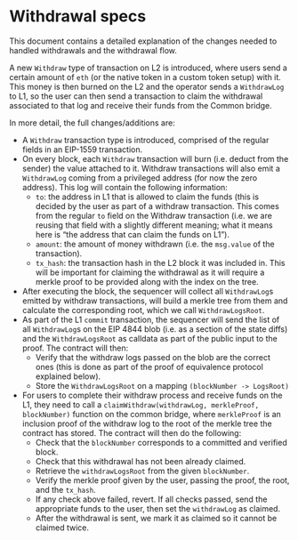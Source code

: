 # Withdrawal specs

This document contains a detailed explanation of the changes needed to handled withdrawals and the withdrawal flow.

A new `Withdraw` type of transaction on L2 is introduced, where users send a certain amount of `eth` (or the native token in a custom token setup) with it. This money is then burned on the L2 and the operator sends a `WithdrawLog` to L1, so the user can then send a transaction to claim the withdrawal associated to that log and receive their funds from the Common bridge.

In more detail, the full changes/additions are:

- A `Withdraw` transaction type is introduced, comprised of the regular fields in an EIP-1559 transaction.
- On every block, each `Withdraw` transaction will burn (i.e. deduct from the sender) the value attached to it. Withdraw transactions will also emit a `WithdrawLog` coming from a privileged address (for now the zero address). This log will contain the following information:
    - `to`: the address in L1 that is allowed to claim the funds (this is decided by the user as part of a withdraw transaction. This comes from the regular `to` field on the Withdraw transaction (i.e. we are reusing that field with a slightly different meaning; what it means here is “the address that can claim the funds on L1”).
    - `amount`: the amount of money withdrawn (i.e. the `msg.value` of the transaction).
    - `tx_hash`: the transaction hash in the L2 block it was included in. This will be important for claiming the withdrawal as it will require a merkle proof to be provided along with the index on the tree.
- After executing the block, the sequencer will collect all `WithdrawLog`s emitted by withdraw transactions, will build a merkle tree from them and calculate the corresponding root, which we call `WithdrawLogsRoot`.
- As part of the L1 `commit` transaction, the sequencer will send the list of all `WithdrawLog`s on the EIP 4844 blob (i.e. as a section of the state diffs) and the `WithdrawLogsRoot` as calldata as part of the public input to the proof. The contract will then:
    - Verify that the withdraw logs passed on the blob are the correct ones (this is done as part of the proof of equivalence protocol explained below).
    - Store the `WithdrawLogsRoot` on a mapping `(blockNumber -> LogsRoot)`
- For users to complete their withdraw process and receive funds on the L1, they need to call a `claimWithdraw(withdrawLog, merkleProof, blockNumber)` function on the common bridge, where `merkleProof` is an inclusion proof of the withdraw log to the root of the merkle tree the contract has stored. The contract will then do the following:
    - Check that the `blockNumber` corresponds to a committed and verified block.
    - Check that this withdrawal has not been already claimed.
    - Retrieve the `withdrawLogsRoot` from the given `blockNumber`.
    - Verify the merkle proof given by the user, passing the proof, the root, and the `tx_hash`.
    - If any check above failed, revert. If all checks passed, send the appropriate funds to the user, then set the `withdrawLog` as claimed.
    - After the withdrawal is sent, we mark it as claimed so it cannot be claimed twice.

